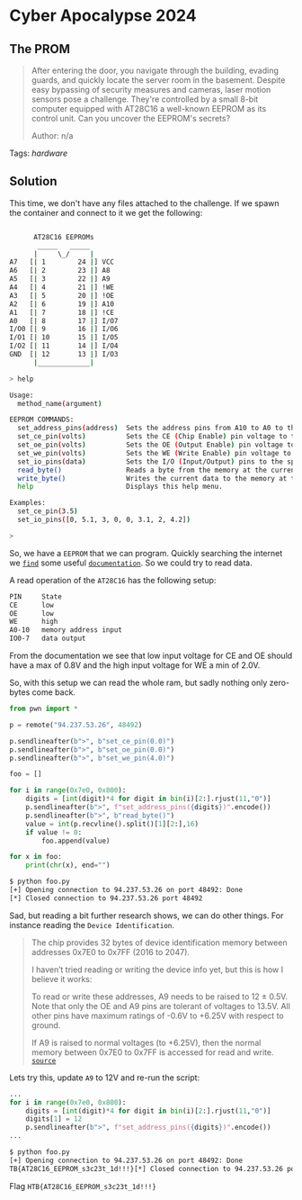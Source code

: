 # Cyber Apocalypse 2024

## The PROM

> After entering the door, you navigate through the building, evading guards, and quickly locate the server room in the basement. Despite easy bypassing of security measures and cameras, laser motion sensors pose a challenge. They're controlled by a small 8-bit computer equipped with AT28C16 a well-known EEPROM as its control unit. Can you uncover the EEPROM's secrets?
> 
> Author: n/a
> 

Tags: _hardware_

## Solution
This time, we don't have any files attached to the challenge. If we spawn the container and connect to it we get the following:

```bash

      AT28C16 EEPROMs
       _____   _____
      |     \_/     |
A7   [| 1        24 |] VCC
A6   [| 2        23 |] A8
A5   [| 3        22 |] A9
A4   [| 4        21 |] !WE
A3   [| 5        20 |] !OE
A2   [| 6        19 |] A10
A1   [| 7        18 |] !CE
A0   [| 8        17 |] I/O7
I/O0 [| 9        16 |] I/O6
I/O1 [| 10       15 |] I/O5
I/O2 [| 11       14 |] I/O4
GND  [| 12       13 |] I/O3
      |_____________|

> help

Usage:
  method_name(argument)

EEPROM COMMANDS:
  set_address_pins(address)  Sets the address pins from A10 to A0 to the specified values.
  set_ce_pin(volts)          Sets the CE (Chip Enable) pin voltage to the specified value.
  set_oe_pin(volts)          Sets the OE (Output Enable) pin voltage to the specified value.
  set_we_pin(volts)          Sets the WE (Write Enable) pin voltage to the specified value.
  set_io_pins(data)          Sets the I/O (Input/Output) pins to the specified data values.
  read_byte()                Reads a byte from the memory at the current address.
  write_byte()               Writes the current data to the memory at the current address.
  help                       Displays this help menu.

Examples:
  set_ce_pin(3.5)
  set_io_pins([0, 5.1, 3, 0, 0, 3.1, 2, 4.2])

>
```

So, we have a `EEPROM` that we can program. Quickly searching the internet we [`find`](http://cva.stanford.edu/classes/cs99s/datasheets/at28c16.pdf) some useful [`documentation`](https://leap.tardate.com/playground/eeprom/at28c16/peprogrammer/). So we could try to read data.

A read operation of the `AT28C16` has the following setup:

```bash
PIN     State
CE      low
OE      low
WE      high
A0-10   memory address input
IO0-7   data output
```

From the documentation we see that low input voltage for CE and OE should have a max of 0.8V and the high input voltage for WE a min of 2.0V. 

So, with this setup we can read the whole ram, but sadly nothing only zero-bytes come back.

```python
from pwn import *

p = remote("94.237.53.26", 48492)

p.sendlineafter(b">", b"set_ce_pin(0.0)")
p.sendlineafter(b">", b"set_oe_pin(0.0)")
p.sendlineafter(b">", b"set_we_pin(4.0)")

foo = []

for i in range(0x7e0, 0x800):
    digits = [int(digit)*4 for digit in bin(i)[2:].rjust(11,"0")]
    p.sendlineafter(b">", f"set_address_pins({digits})".encode())
    p.sendlineafter(b">", b"read_byte()")
    value = int(p.recvline().split()[1][2:],16)
    if value != 0:
        foo.append(value)

for x in foo:
    print(chr(x), end="")
```

```bash
$ python foo.py
[+] Opening connection to 94.237.53.26 on port 48492: Done
­[*] Closed connection to 94.237.53.26 port 48492
```

Sad, but reading a bit further research shows, we can do other things. For instance reading the `Device Identification`.

> The chip provides 32 bytes of device identification memory between addresses 0x7E0 to 0x7FF (2016 to 2047).
> 
> I haven’t tried reading or writing the device info yet, but this is how I believe it works:
> 
> To read or write these addresses, A9 needs to be raised to 12 ± 0.5V. Note that only the OE and A9 pins are tolerant of voltages to 13.5V. All other pins have maximum ratings of -0.6V to +6.25V with respect to ground.
> 
> If A9 is raised to normal voltages (to +6.25V), then the normal memory between 0x7E0 to 0x7FF is accessed for read and write.
[`source`](
https://leap.tardate.com/playground/eeprom/at28c16/peprogrammer/)

Lets try this, update `A9` to 12V and re-run the script:

```python
...
for i in range(0x7e0, 0x800):
    digits = [int(digit)*4 for digit in bin(i)[2:].rjust(11,"0")]
    digits[1] = 12
    p.sendlineafter(b">", f"set_address_pins({digits})".encode())
...
```

```bash
$ python foo.py
[+] Opening connection to 94.237.53.26 on port 48492: Done
­TB{AT28C16_EEPROM_s3c23t_1d!!!}[*] Closed connection to 94.237.53.26 port 48492
```

Flag `HTB{AT28C16_EEPROM_s3c23t_1d!!!}`